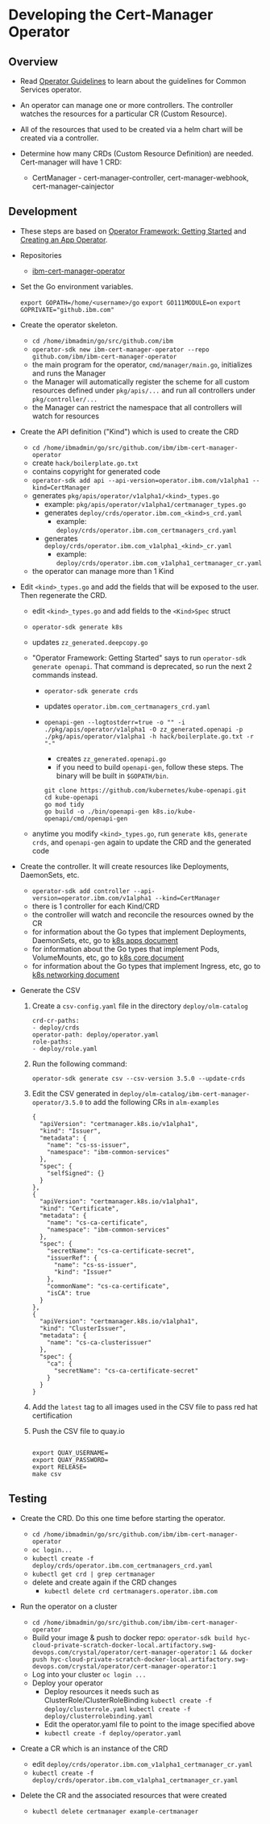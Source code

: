 # Developing the Cert-Manager Operator

## Overview

- Read [Operator Guidelines](https://github.ibm.com/IBMPrivateCloud/roadmap/blob/master/feature-specs/common-services/operator-guideline/operator-guideline-spec.md) to learn about the guidelines for Common Services operator.

- An operator can manage one or more controllers. The controller watches the resources for a particular CR (Custom Resource).

- All of the resources that used to be created via a helm chart will be created via a controller.

- Determine how many CRDs (Custom Resource Definition) are needed. Cert-manager will have 1 CRD:
    - CertManager - cert-manager-controller, cert-manager-webhook, cert-manager-cainjector

## Development

- These steps are based on [Operator Framework: Getting Started](https://github.com/operator-framework/getting-started#getting-started) and [Creating an App Operator](https://github.com/operator-framework/operator-sdk#create-and-deploy-an-app-operator).

- Repositories
    - [ibm-cert-manager-operator](https://github.com/IBM/ibm-cert-manager-operator)

- Set the Go environment variables.

  `export GOPATH=/home/<username>/go`
  `export GO111MODULE=on`
  `export GOPRIVATE="github.ibm.com"`

- Create the operator skeleton.
    - `cd /home/ibmadmin/go/src/github.com/ibm`
    - `operator-sdk new ibm-cert-manager-operator --repo github.com/ibm/ibm-cert-manager-operator`
    - the main program for the operator, `cmd/manager/main.go`, initializes and runs the Manager
    - the Manager will automatically register the scheme for all custom resources defined under `pkg/apis/...` and run all controllers under `pkg/controller/...`
    - the Manager can restrict the namespace that all controllers will watch for resources

- Create the API definition ("Kind") which is used to create the CRD
    - `cd /home/ibmadmin/go/src/github.com/ibm/ibm-cert-manager-operator`
    - create `hack/boilerplate.go.txt`
    - contains copyright for generated code
    - `operator-sdk add api --api-version=operator.ibm.com/v1alpha1 --kind=CertManager`
    - generates `pkg/apis/operator/v1alpha1/<kind>_types.go`
        - example: `pkg/apis/operator/v1alpha1/certmanager_types.go`
        - generates `deploy/crds/operator.ibm.com_<kind>s_crd.yaml`
            - example: `deploy/crds/operator.ibm.com_certmanagers_crd.yaml`
        - generates `deploy/crds/operator.ibm.com_v1alpha1_<kind>_cr.yaml`
            - example: `deploy/crds/operator.ibm.com_v1alpha1_certmanager_cr.yaml`
    - the operator can manage more than 1 Kind

- Edit `<kind>_types.go` and add the fields that will be exposed to the user. Then regenerate the CRD.
    - edit `<kind>_types.go` and add fields to the `<Kind>Spec` struct
    - `operator-sdk generate k8s`
    - updates `zz_generated.deepcopy.go`
    - "Operator Framework: Getting Started" says to run `operator-sdk generate openapi`. That command is deprecated, so run the next 2 commands instead.
        - `operator-sdk generate crds`
        - updates `operator.ibm.com_certmanagers_crd.yaml`
        - `openapi-gen --logtostderr=true -o "" -i ./pkg/apis/operator/v1alpha1 -O zz_generated.openapi -p ./pkg/apis/operator/v1alpha1 -h hack/boilerplate.go.txt -r "-"`
            - creates `zz_generated.openapi.go`
            - if you need to build `openapi-gen`, follow these steps. The binary will be built in `$GOPATH/bin`.

            ```
            git clone https://github.com/kubernetes/kube-openapi.git
            cd kube-openapi
            go mod tidy
            go build -o ./bin/openapi-gen k8s.io/kube-openapi/cmd/openapi-gen

            ```

    - anytime you modify `<kind>_types.go`, run `generate k8s`, `generate crds`, and `openapi-gen` again to update the CRD and the generated code

- Create the controller. It will create resources like Deployments, DaemonSets, etc.
    - `operator-sdk add controller --api-version=operator.ibm.com/v1alpha1 --kind=CertManager`
    - there is 1 controller for each Kind/CRD
    - the controller will watch and reconcile the resources owned by the CR
    - for information about the Go types that implement Deployments, DaemonSets, etc, go to [k8s apps document](https://godoc.org/k8s.io/api/apps/v1)
    - for information about the Go types that implement Pods, VolumeMounts, etc, go to [k8s core document](https://godoc.org/k8s.io/api/core/v1)
    - for information about the Go types that implement Ingress, etc, go to [k8s networking document](https://godoc.org/k8s.io/api/networking/v1beta1)

- Generate the CSV
    1. Create a `csv-config.yaml` file in the directory `deploy/olm-catalog`

        ```
        crd-cr-paths:
        - deploy/crds
        operator-path: deploy/operator.yaml
        role-paths:
        - deploy/role.yaml
        ```

    1. Run the following command:

        ```
        operator-sdk generate csv --csv-version 3.5.0 --update-crds
        ```

    1. Edit the CSV generated in `deploy/olm-catalog/ibm-cert-manager-operator/3.5.0` to add the following CRs in `alm-examples`

        ```
        {
          "apiVersion": "certmanager.k8s.io/v1alpha1",
          "kind": "Issuer",
          "metadata": {
            "name": "cs-ss-issuer",
            "namespace": "ibm-common-services"
          },
          "spec": {
            "selfSigned": {}
          }
        },
        {
          "apiVersion": "certmanager.k8s.io/v1alpha1",
          "kind": "Certificate",
          "metadata": {
            "name": "cs-ca-certificate",
            "namespace": "ibm-common-services"
          },
          "spec": {
            "secretName": "cs-ca-certificate-secret",
            "issuerRef": {
              "name": "cs-ss-issuer",
              "kind": "Issuer"
            },
            "commonName": "cs-ca-certificate",
            "isCA": true
          }
        },
        {
          "apiVersion": "certmanager.k8s.io/v1alpha1",
          "kind": "ClusterIssuer",
          "metadata": {
            "name": "cs-ca-clusterissuer"
          },
          "spec": {
            "ca": {
              "secretName": "cs-ca-certificate-secret"
            }
          }
        }
        ```

    1. Add the `latest` tag to all images used in the CSV file to pass red hat certification
    1. Push the CSV file to quay.io

        ```

        export QUAY_USERNAME=
        export QUAY_PASSWORD=
        export RELEASE=
        make csv
        ```

## Testing

- Create the CRD. Do this one time before starting the operator.
    - `cd /home/ibmadmin/go/src/github.com/ibm/ibm-cert-manager-operator`
    - `oc login...`
    - `kubectl create -f deploy/crds/operator.ibm.com_certmanagers_crd.yaml`
    - `kubectl get crd | grep certmanager`
    - delete and create again if the CRD changes
        - `kubectl delete crd certmanagers.operator.ibm.com`

- Run the operator on a cluster
    - `cd /home/ibmadmin/go/src/github.com/ibm/ibm-cert-manager-operator`
    - Build your image & push to docker repo: `operator-sdk build hyc-cloud-private-scratch-docker-local.artifactory.swg-devops.com/crystal/operator/cert-manager-operator:1 && docker push hyc-cloud-private-scratch-docker-local.artifactory.swg-devops.com/crystal/operator/cert-manager-operator:1`
    - Log into your cluster `oc login ...`
    - Deploy your operator
        - Deploy resources it needs such as ClusterRole/ClusterRoleBinding `kubectl create -f deploy/clusterrole.yaml` `kubectl create -f deploy/clusterrolebinding.yaml`
        - Edit the operator.yaml file to point to the image specified above
        - `kubectl create -f deploy/operator.yaml`

- Create a CR which is an instance of the CRD
    - edit `deploy/crds/operator.ibm.com_v1alpha1_certmanager_cr.yaml`
    - `kubectl create -f deploy/crds/operator.ibm.com_v1alpha1_certmanager_cr.yaml`

- Delete the CR and the associated resources that were created
    - `kubectl delete certmanager example-certmanager`
